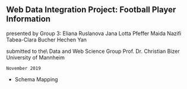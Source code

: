 ##  Web Data Integration Project: Football Player Information

presented by
    Group 3:
    Eliana Ruslanova 
    Jana Lotta Pfeffer 
    Maida Nazifi 
    Tabea-Clara Bucher 
    Hechen Yan 

submitted to the\\
    Data and Web Science Group
    Prof. Dr. Christian Bizer
    University of Mannheim
    
    November 2019

* Schema Mapping
